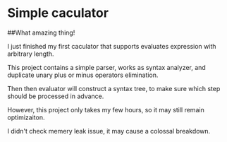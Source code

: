 # Simple caculator

##What amazing thing!

I just finished my first caculator that supports evaluates expression with arbitrary length.

This project contains a simple parser, works as syntax analyzer, and duplicate unary plus or minus operators elimination.

Then then evaluator will construct a syntax tree, to make sure which step should be processed in advance.

However, this project only takes my few hours, so it may still remain optimizaiton.

I didn't check memery leak issue, it may cause a colossal breakdown.
